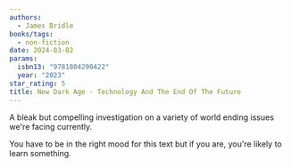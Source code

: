 ```yaml
---
authors:
  - James Bridle
books/tags:
  - non-fiction
date: 2024-03-02
params:
  isbn13: "9781804290422"
  year: "2023"
star_rating: 5
title: New Dark Age - Technology And The End Of The Future
---
```


A bleak but compelling investigation on a variety of world ending issues we're facing currently.

You have to be in the right mood for this text but if you are, you're likely to learn something.

<!--more-->
